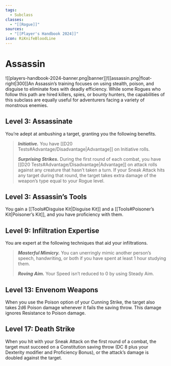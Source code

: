 ```yaml
---
tags:
  - Subclass
classes:
  - "[[Rogue]]"
sources:
  - "[[Player's Handbook 2024]]"
icon: RiKnifeBloodLine
---
```


# Assassin

![[players-handbook-2024-banner.png|banner]]![[assassin.png|float-right|300]]An Assassin’s training focuses on using stealth, poison, and disguise to eliminate foes with deadly efficiency. While some Rogues who follow this path are hired killers, spies, or bounty hunters, the capabilities of this subclass are equally useful for adventurers facing a variety of monstrous enemies.

## Level 3: Assassinate

You’re adept at ambushing a target, granting you the following benefits.
>**_Initiative._** You have [[D20 Tests#Advantage/Disadvantage\|Advantage]] on Initiative rolls.
>
>**_Surprising Strikes._** During the first round of each combat, you have [[D20 Tests#Advantage/Disadvantage\|Advantage]] on attack rolls against any creature that hasn’t taken a turn. If your Sneak Attack hits any target during that round, the target takes extra damage of the weapon’s type equal to your Rogue level.

## Level 3: Assassin’s Tools

You gain a [[Tools#Disguise Kit\|Disguise Kit]] and a [[Tools#Poisoner’s Kit\|Poisoner’s Kit]], and you have proficiency with them.

## Level 9: Infiltration Expertise

You are expert at the following techniques that aid your infiltrations.
>**_Masterful Mimicry._** You can unerringly mimic another person’s speech, handwriting, or both if you have spent at least 1 hour studying them.
>
>**_Roving Aim._** Your Speed isn’t reduced to 0 by using Steady Aim.

## Level 13: Envenom Weapons

When you use the Poison option of your Cunning Strike, the target also takes 2d6 Poison damage whenever it fails the saving throw. This damage ignores Resistance to Poison damage.

## Level 17: Death Strike

When you hit with your Sneak Attack on the first round of a combat, the target must succeed on a Constitution saving throw (DC 8 plus your Dexterity modifier and Proficiency Bonus), or the attack’s damage is doubled against the target.
